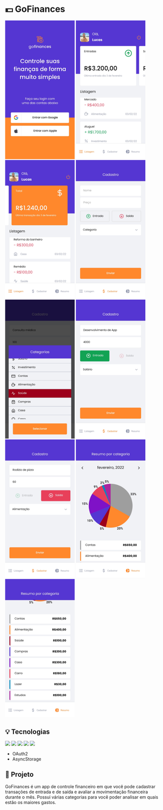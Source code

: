 # 💵 GoFinances
<img src="public/img/app_01.jpg" alt="sign in screen" width="225"/> <img src="public/img/app_02.jpg" alt="dashboard" width="225"/> <img src="public/img/app_03.jpg" alt="dashboard" width="225"/>
<img src="public/img/app_04.jpg" alt="register transaction" width="225"/> <img src="public/img/app_05.jpg" alt="categories modal" width="225"/> <img src="public/img/app_06.jpg" alt="register transaction" width="225"/>
<img src="public/img/app_07.jpg" alt="register transactiont" width="225"/> <img src="public/img/app_08.jpg" alt="resume pie chart" width="225"/> <img src="public/img/app_09.jpg" alt="resume categories list" width="225"/>

## 💡 Tecnologias
<img src="https://img.shields.io/badge/React-20232A?style=for-the-badge&logo=react&logoColor=61DAFB" />
<img src="https://img.shields.io/badge/React_Native-20232A?style=for-the-badge&logo=react&logoColor=61DAFB" />
<img src="https://img.shields.io/badge/TypeScript-007ACC?style=for-the-badge&logo=typescript&logoColor=white" />
<img src="https://img.shields.io/badge/styled--components-DB7093?style=for-the-badge&logo=styled-components&logoColor=white" />
<img src="https://img.shields.io/badge/Expo-1B1F23?style=for-the-badge&logo=expo&logoColor=white" />

- OAuth2
- AsyncStorage

## 📝 Projeto
GoFinances é um app de controle financeiro em que você pode cadastrar transações de entrada e de saída e avaliar a movimentação financeira durante o mês. Possui várias categorias para você poder analisar em quais estão os maiores gastos.
